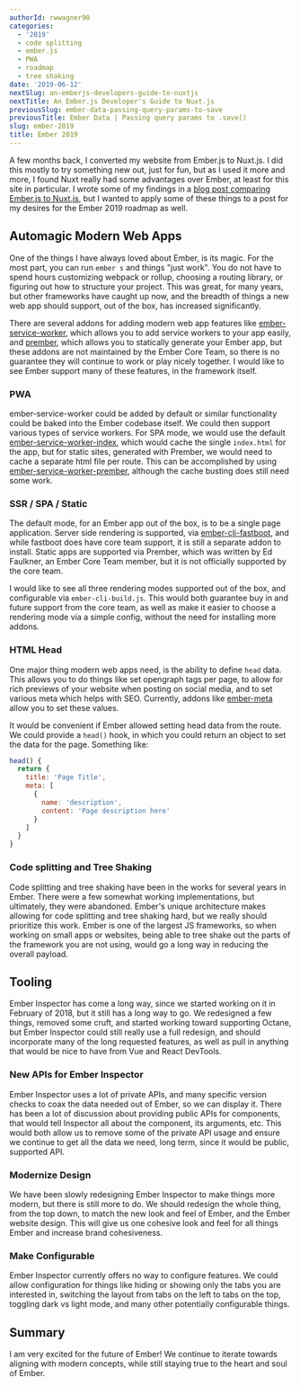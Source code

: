 ```yaml
---
authorId: rwwagner90
categories: 
  - '2019'
  - code splitting
  - ember.js
  - PWA
  - roadmap
  - tree shaking
date: '2019-06-12'
nextSlug: an-emberjs-developers-guide-to-nuxtjs
nextTitle: An Ember.js Developer's Guide to Nuxt.js
previousSlug: ember-data-passing-query-params-to-save
previousTitle: Ember Data | Passing query params to .save()
slug: ember-2019
title: Ember 2019
---
```


A few months back, I converted my website from Ember.js to Nuxt.js. I did this mostly to try something new out,
just for fun, but as I used it more and more, I found Nuxt really had some advantages over Ember, at least for this
site in particular. I wrote some of my findings in a [blog post comparing Ember.js to Nuxt.js](https://shipshape.io/blog/an-emberjs-developers-guide-to-nuxtjs/), 
but I wanted to apply some of these things to a post for my desires for the Ember 2019 roadmap as well.

## Automagic Modern Web Apps

One of the things I have always loved about Ember, is its magic. For the most part, you can run `ember s` and things
"just work". You do not have to spend hours customizing webpack or rollup, choosing a routing library, or figuring
out how to structure your project. This was great, for many years, but other frameworks have caught up now, and the
breadth of things a new web app should support, out of the box, has increased significantly. 

There are several addons for adding modern web app features like [ember-service-worker](https://github.com/dockyard/ember-service-worker), 
which allows you to add service workers to your app easily, and [prember](https://github.com/ef4/prember), which allows you to statically generate 
your Ember app, but these addons are not maintained by the Ember Core Team, so there is no guarantee they will continue to work or play
nicely together. I would like to see Ember support many of these features, in the framework itself.

### PWA

ember-service-worker could be added by default or similar functionality could be baked into the Ember codebase itself. 
We could then support various types of service workers. For SPA mode, we would use the default [ember-service-worker-index](https://github.com/DockYard/ember-service-worker-index),
which would cache the single `index.html` for the app, but for static sites, generated with Prember, we would need to cache a separate html file per route. 
This can be accomplished by using [ember-service-worker-prember](https://github.com/shipshapecode/ember-service-worker-prember), although the cache busting
does still need some work.

### SSR / SPA / Static 

The default mode, for an Ember app out of the box, is to be a single page application. Server side rendering is supported, via [ember-cli-fastboot](https://ember-fastboot.com/),
and while fastboot does have core team support, it is still a separate addon to install. Static apps are supported via Prember, which was written by Ed Faulkner,
an Ember Core Team member, but it is not officially supported by the core team.

I would like to see all three rendering modes supported out of the box, and configurable via `ember-cli-build.js`. This would both guarantee buy in and future 
support from the core team, as well as make it easier to choose a rendering mode via a simple config, without the need for installing more addons.

### HTML Head

One major thing modern web apps need, is the ability to define `head` data. This allows you to do things like set opengraph tags per page, to allow for rich
previews of your website when posting on social media, and to set various meta which helps with SEO. Currently, addons like [ember-meta](https://github.com/shipshapecode/ember-meta)
allow you to set these values.

It would be convenient if Ember allowed setting head data from the route. We could provide a `head()` hook, in which you could return an object to set the data 
for the page. Something like:

```js
head() {
  return {
    title: 'Page Title',
    meta: [
      {
        name: 'description',
        content: 'Page description here'
      }
    ]
  }
}
```

### Code splitting and Tree Shaking

Code splitting and tree shaking have been in the works for several years in Ember. There were a few somewhat working
implementations, but ultimately, they were abandoned. Ember's unique architecture makes allowing for code splitting and
tree shaking hard, but we really should prioritize this work. Ember is one of the largest JS frameworks, so when working
on small apps or websites, being able to tree shake out the parts of the framework you are not using, would go a long way
in reducing the overall payload.

## Tooling

Ember Inspector has come a long way, since we started working on it in February of 2018, but it still has a long way
to go. We redesigned a few things, removed some cruft, and started working toward supporting Octane, but Ember Inspector
could still really use a full redesign, and should incorporate many of the long requested features, as well as pull in
anything that would be nice to have from Vue and React DevTools.

### New APIs for Ember Inspector

Ember Inspector uses a lot of private APIs, and many specific version checks to coax the data needed out of Ember, so we 
can display it. There has been a lot of discussion about providing public APIs for components, that would tell Inspector 
all about the component, its arguments, etc. This would both allow us to remove some of the private API usage and ensure
we continue to get all the data we need, long term, since it would be public, supported API.

### Modernize Design

We have been slowly redesigning Ember Inspector to make things more modern, but there is still more to do. We should
redesign the whole thing, from the top down, to match the new look and feel of Ember, and the Ember website design.
This will give us one cohesive look and feel for all things Ember and increase brand cohesiveness.

### Make Configurable

Ember Inspector currently offers no way to configure features. We could allow configuration for things like hiding or 
showing only the tabs you are interested in, switching the layout from tabs on the left to tabs on the top, toggling
dark vs light mode, and many other potentially configurable things.

## Summary

I am very excited for the future of Ember! We continue to iterate towards aligning with modern concepts, while still 
staying true to the heart and soul of Ember.


